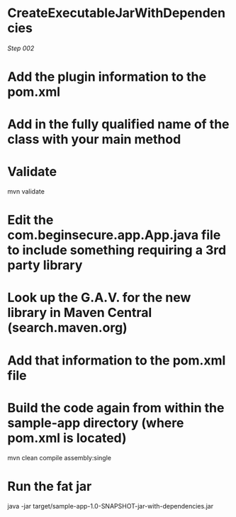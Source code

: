 # CreateExecutableJarWithDependencies

###### Step 002 ######

# Add the plugin information to the pom.xml

# Add in the fully qualified name of the class with your main method

# Validate
mvn validate

# Edit the com.beginsecure.app.App.java file to include something requiring a 3rd party library

# Look up the G.A.V. for the new library in Maven Central (search.maven.org)

# Add that information to the pom.xml file

# Build the code again from within the sample-app directory (where pom.xml is located)
mvn clean compile assembly:single

# Run the fat jar
java -jar target/sample-app-1.0-SNAPSHOT-jar-with-dependencies.jar




